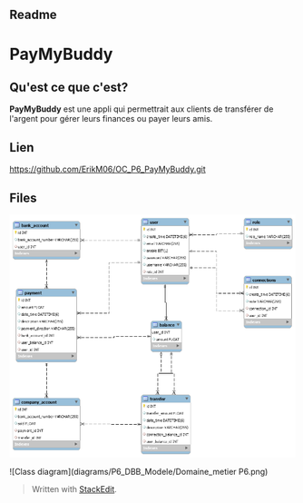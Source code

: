 ﻿## Readme

# PayMyBuddy
## Qu'est ce que c'est?
**PayMyBuddy** est une appli qui permettrait aux clients de transférer de l'argent pour gérer leurs finances ou payer leurs amis.

 ## Lien
 https://github.com/ErikM06/OC_P6_PayMyBuddy.git
 
## Files

![BDD diagram](diagrams/P6_DBB_Modele/P6_DBB_Modele.png)

![Class diagram](diagrams/P6_DBB_Modele/Domaine_metier P6.png)





> Written with [StackEdit](https://stackedit.io/).
